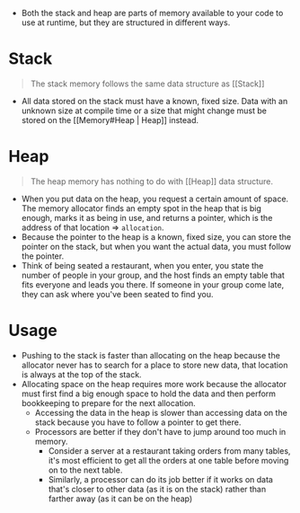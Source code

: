 - Both the stack and heap are parts of memory available to your code to use at runtime, but they are structured in different ways.

# Stack
> The stack memory follows the same data structure as [[Stack]]

- All data stored on the stack must have a known, fixed size. Data with an unknown size at compile time or a size that might change must be stored on the [[Memory#Heap | Heap]] instead.

# Heap
> The heap memory has nothing to do with [[Heap]] data structure.

- When you put data on the heap, you request a certain amount of space. The memory allocator finds an empty spot in the heap that is big enough, marks it as being in use, and returns a pointer, which is the address of that location => `allocation`. 
- Because the pointer to the heap is a known, fixed size, you can store the pointer on the stack, but when you want the actual data, you must follow the pointer. 
- Think of being seated a restaurant, when you enter, you state the number of people in your group, and the host finds an empty table that fits everyone and leads you there. If someone in your group come late, they can ask where you've been seated to find you. 

# Usage
- Pushing to the stack is faster than allocating on the heap because the allocator never has to search for a place to store new data, that location is always at the top of the stack.
- Allocating space on the heap requires more work because the allocator must first find a big enough space to hold the data and then perform bookkeeping to prepare for the next allocation.
  - Accessing the data in the heap is slower than accessing data on the stack because you have to follow a pointer to get there.
  - Processors are better if they don't have to jump around too much in memory. 
	  - Consider a server at a restaurant taking orders from many tables, it's most efficient to get all the orders at one table before moving on to the next table.
	  - Similarly, a processor can do its job better if it works on data that's closer to other data (as it is on the stack) rather than farther away (as it can be on the heap)
